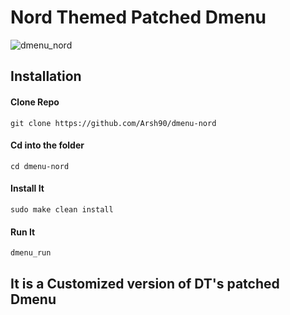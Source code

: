 # Nord Themed Patched Dmenu

![dmenu_nord](https://user-images.githubusercontent.com/87270576/134822060-8c587c67-e629-4a02-8465-d0ba6d77f537.png)

## Installation
#### Clone Repo
```git clone https://github.com/Arsh90/dmenu-nord```
#### Cd into the folder
<code>cd dmenu-nord</code>
#### Install It
<code>sudo make clean install</code>
#### Run It
```dmenu_run```
## It is a Customized version of DT's patched Dmenu 

